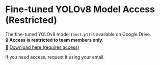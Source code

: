 # Fine-tuned YOLOv8 Model Access (Restricted)

The fine-tuned YOLOv8 model (`best.pt`) is available on Google Drive.  
🔒 **Access is restricted to team members only.**  
📁 [Download here (requires access)](https://drive.google.com/file/d/1GTAgFmnK63BnSN7Z0Pgu22Rtbu08gFLM/view?usp=sharing)

If you need access, request it using your  email.

